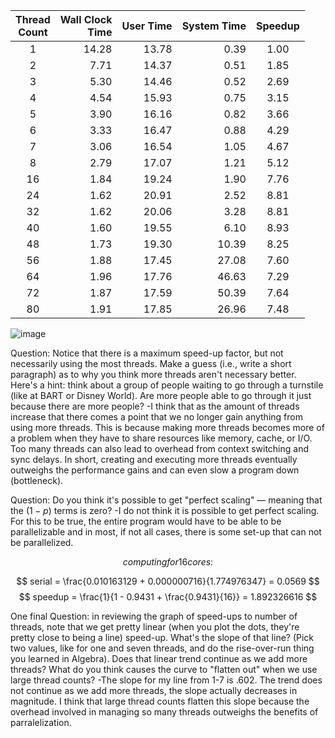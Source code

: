 |Thread<br>Count|Wall Clock<br>Time|User Time|System Time|Speedup|
|:--:|--:|--:|--:|:--:|
|1|14.28|13.78| 0.39|1.00|
|2| 7.71|14.37| 0.51| 1.85|
|3| 5.30|14.46| 0.52| 2.69|
|4| 4.54|15.93| 0.75| 3.15|
|5| 3.90|16.16| 0.82| 3.66|
|6| 3.33|16.47| 0.88| 4.29|
|7| 3.06|16.54| 1.05| 4.67|
|8| 2.79|17.07| 1.21| 5.12|
|16| 1.84|19.24| 1.90| 7.76|
|24| 1.62|20.91| 2.52| 8.81|
|32| 1.62|20.06| 3.28| 8.81|
|40| 1.60|19.55| 6.10| 8.93|
|48| 1.73|19.30|10.39| 8.25|
|56| 1.88|17.45|27.08| 7.60|
|64| 1.96|17.76|46.63| 7.29|
|72| 1.87|17.59|50.39| 7.64|
|80| 1.91|17.85|26.96| 7.48|

![image](https://github.com/user-attachments/assets/28b0a897-51f6-4821-b460-44e26b6ce7c2)

Question: Notice that there is a maximum speed-up factor, but not necessarily using the most threads. Make a guess (i.e., write a short paragraph) as to why you think more threads aren't necessary better. Here's a hint: think about a group of people waiting to go through a turnstile (like at BART or Disney World). Are more people able to go through it just because there are more people?
 -I think that as the amount of threads increase that there comes a point that we no longer gain anything from using more threads. This is because making more threads becomes more of a problem when they have to share resources like memory, cache, or I/O. Too many threads can also lead to overhead from context switching and sync delays. In short, creating and executing more threads eventually outweighs the performance gains and can even slow a program down (bottleneck).

Question: Do you think it's possible to get "perfect scaling" — meaning that the $(1-p)$ terms is zero?
 -I do not think it is possible to get perfect scaling. For this to be true, the entire program would have to be able to be parallelizable and in most, if not all cases, there is some set-up that can not be parallelized. 

$$ computing  for  16 cores: $$

$$ serial = \frac{0.010163129 + 0.000000716}{1.774976347} = 0.0569 $$
$$ speedup = \frac{1}{1 - 0.9431 + \frac{0.9431}{16}} = 1.892326616 $$

One final Question: in reviewing the graph of speed-ups to number of threads, note that we get pretty linear (when you plot the dots, they're pretty close to being a line) speed-up. What's the slope of that line? (Pick two values, like for one and seven threads, and do the rise-over-run thing you learned in Algebra). Does that linear trend continue as we add more threads? What do you think causes the curve to "flatten out" when we use large thread counts?
 -The slope for my line from 1-7 is .602. The trend does not continue as we add more threads, the slope actually decreases in magnitude. I think that large thread counts flatten this slope because the overhead involved in managing so many threads outweighs the benefits of parralelization.
